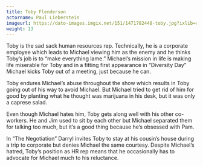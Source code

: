 ```yaml
---
title: Toby Flenderson
actorname: Paul Lieberstein
imageurl: https://dato-images.imgix.net/151/1471782448-toby.jpg?ixlib=rb-1.1.0&ch=DPR%2CWidth&auto=compress%2Cformat
weight: 13
---
```


Toby is the sad sack human resources rep. Technically, he is a corporate employee which leads to Michael viewing him as the enemy and he thinks Toby’s job is to “make everything lame.” Michael’s mission in life is making life miserable for Toby and in a fitting first appearance in “Diversity Day” Michael kicks Toby out of a meeting, just because he can.

Toby endures Michael’s abuse throughout the show which results in Toby going out of his way to avoid Michael. But Michael tried to get rid of him for good by planting what he thought was marijuana in his desk, but it was only a caprese salad.

Even though Michael hates him, Toby gets along well with his other co-workers. He and Jim used to sit by each other but Michael separated them for talking too much, but it’s a good thing because he’s obsessed with Pam.

In “The Negotiation” Darryl invites Toby to stay at his cousin’s house during a trip to corporate but denies Michael the same courtesy. Despite Michael’s hatred, Toby’s position as HR rep means that he occasionally has to advocate for Michael much to his reluctance.